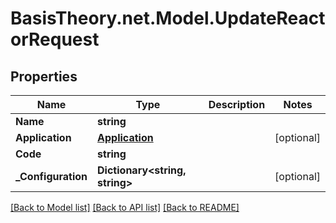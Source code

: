# BasisTheory.net.Model.UpdateReactorRequest

## Properties

Name | Type | Description | Notes
------------ | ------------- | ------------- | -------------
**Name** | **string** |  | 
**Application** | [**Application**](Application.md) |  | [optional] 
**Code** | **string** |  | 
**_Configuration** | **Dictionary&lt;string, string&gt;** |  | [optional] 

[[Back to Model list]](../README.md#documentation-for-models) [[Back to API list]](../README.md#documentation-for-api-endpoints) [[Back to README]](../README.md)

